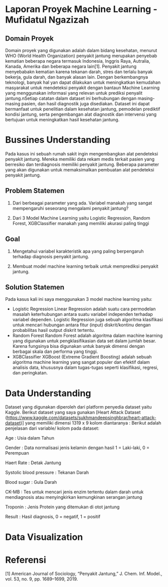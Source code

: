 # Laporan Proyek Machine Learning - Mufidatul Ngazizah
## Domain Proyek
Domain proyek yang digunakan adalah dalam bidang kesehatan, menurut WHO (World Health Organization) penyakit jantung merupakan penyebab kematian beberapa negara termasuk Indonesia, Inggris Raya, Autralia, Kanada, Amerika dan beberapa negara lain[1]. Penyakit jantung menyebabakn kematian karena tekanan darah, stres dan terlalu banyak bekerja, gula darah, dan banyak alasan lain. Dengan berkembangnya teknologi, banyak hal yan dapat dilakukan untuk meningkatkan kemudahan masyarakat untuk mendeteksi penyakit dengan bantaun Machine Learning yang menggunakan informasi yang relevan untuk prediksi penyalit jantung.nSetiap catatan dalam dataset ini berhubungan dengan masing-masing pasien, dan hasil diagnostik juga disediakan. Dataset ini dapat bermanfaat untuk penelitian dalam kesehatan jantung, pemodelan prediktif kondisi jantung, serta pengembangan alat diagnostik dan intervensi yang bertujuan untuk meningkatkan hasil kesehatan jantung.

# Bussines Understanding
Pada kasus ini sebuah rumah sakit ingin mengembangkan alat pendeteksi penyakit jantung. Mereka memiliki data rekam medis terkait pasien yang berresiko dan terdiagnosis memiliki penyakit jantung. Beberapa parameter yang akan digunakan untuk memaksimalkan pembuatan alat pendeteksi penyakit jantung.

## Problem Statemen
1. Dari berbeagai parameter yang ada. Variabel manakah yang sangat mempengaruhi seseorang mengalami penyakit jantung?
   
2. Dari 3 Model Machine Learning yaitu Logistic Regression, Random Forest, XGBClassifier manakah yang memiliki akurasi paling tinggi
   
## Goal
1. Mengetahui variabel karakteristik apa yang paling berpengaruh terhadap diagnosis penyakit jantung.
   
2. Membuat model machine learning terbaik untuk memprediksi penyakit jantung.

## Solution Statemen
Pada kasus kali ini saya menggunakan 3 model machine learning yaitu:
* Logistic Regression
Linear Regression adalah suatu cara permodelan masalah keterhubungan antara suatu variabel independen terhadap variabel dependen. Logistic Regression juga sebuah algoritma klasifikasi untuk mencari hubungan antara fitur (input) diskrit/kontinu dengan probabilitas hasil output diskrit tertentu.
* Random Forest
Random Forest adalah algoritma dalam machine learning yang digunakan untuk pengklasifikasian data set dalam jumlah besar. Karena fungsinya bisa digunakan untuk banyak dimensi dengan berbagai skala dan performa yang tinggi.
* XGBClassifier
XGBoost (Extreme Gradient Boosting) adalah sebuah algoritma machine learning yang sangat populer dan efektif dalam analisis data, khususnya dalam tugas-tugas seperti klasifikasi, regresi, dan peringkatan.


# Data Understanding
Dataset yang digunakan diperoleh dari platform penyedia dataset yaitu Kaggle. Berikut dataset yang saya gunakan [Heart Attack Dataset (https://www.kaggle.com/datasets/sukhmandeepsinghbrar/heart-attack-dataset)] yang memiliki dimensi 1319 x 9 kolom diantaranya :
Berikut adalah penjelasan dari variable/ kolom pada dataset:

Age : Usia dalam Tahun

Gender : Data normalisasi jenis kelamin dengan hasil 1 = Laki-laki, 0 = Perempuan

Haert Rate : Detak Jantung

Systolic blood pressure : Tekanan Darah

Blood sugar : Gula Darah

CK-MB : Tes untuk mencari jenis enzim tertentu dalam darah untuk mendiagnosis atau menyingkirkan kemungkinan serangan jantung

Troponin : Jenis Protein yang ditemukan di otot jantung

Result : Hasil diagnosis, 0 = negatif, 1 = positif

# Data Visualization

# Referensi
[1] American Journal of Sociology, “Penyakit Jantung,” J. Chem. Inf. Model., vol. 53, no. 9, pp. 1689–1699, 2019.
